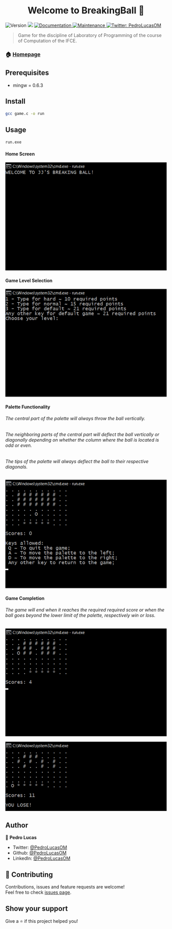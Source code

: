 <h1 align="center">Welcome to BreakingBall 👋</h1>
<p>
  <img alt="Version" src="https://img.shields.io/badge/version-1.0.0-blue.svg?cacheSeconds=2592000" />
  <img src="https://img.shields.io/badge/mingw-0.6.3-blue.svg" />
  <a href="https://github.com/PedroLucasOM/BreakingBall#readme" target="_blank">
    <img alt="Documentation" src="https://img.shields.io/badge/documentation-yes-green.svg" />
  </a>
  <a href="https://github.com/kefranabg/readme-md-generator/graphs/commit-activity" target="_blank">
    <img alt="Maintenance" src="https://img.shields.io/badge/maintained-yes-green.svg" />
  </a>
  <a href="https://twitter.com/PedroLucasOM" target="_blank">
    <img alt="Twitter: PedroLucasOM" src="https://img.shields.io/twitter/follow/PedroLucasOM.svg?style=social" />
  </a>
</p>

> Game for the discipline of Laboratory of Programming of the course of Computation of the IFCE.

### 🏠 [Homepage](https://github.com/PedroLucasOM/BreakingBall)

## Prerequisites

- mingw = 0.6.3

## Install

```sh
gcc game.c -o run
```

## Usage

```sh
run.exe
```

#### Home Screen

![Home Screen](https://github.com/PedroLucasOM/BreakingBall/blob/master/images/1.png)

#### Game Level Selection

![Game level selection between required potency of 10, 15 and 21 points](https://github.com/PedroLucasOM/BreakingBall/blob/master/images/2.png)

#### Palette Functionality

###### The central part of the palette will always throw the ball vertically.
###### The neighboring parts of the central part will deflect the ball vertically or diagonally depending on whether the column where the ball is located is odd or even.
###### The tips of the palette will always deflect the ball to their respective diagonals.

![Palette Functionality](https://github.com/PedroLucasOM/BreakingBall/blob/master/images/3.png)

#### Game Completion

###### The game will end when it reaches the required required score or when the ball goes beyond the lower limit of the palette, respectively win or loss.

![Game Completion](https://github.com/PedroLucasOM/BreakingBall/blob/master/images/4.png)

![Game Completion](https://github.com/PedroLucasOM/BreakingBall/blob/master/images/5.png)

## Author

👤 **Pedro Lucas**

* Twitter: [@PedroLucasOM](https://twitter.com/PedroLucasOM)
* Github: [@PedroLucasOM](https://github.com/PedroLucasOM)
* LinkedIn: [@PedroLucasOM](https://linkedin.com/in/PedroLucasOM)

## 🤝 Contributing

Contributions, issues and feature requests are welcome!<br />Feel free to check [issues page](https://github.com/PedroLucasOM/BreakingBall/issues). 

## Show your support

Give a ⭐️ if this project helped you!
